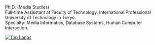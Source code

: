 Ph.D. (Media Studies)  
Full-time Assisstant at Faculty of Technology, International Professional University of Technology in Tokyo.  
Specialty: Media Informatics, Database Systems, Human Computer Interaction.

[![Top Langs](https://github-readme-stats.vercel.app/api/top-langs/?username=knhnd)](https://github.com/knhnd/github-readme-stats)

<!---
knhnd/knhnd is a ✨ special ✨ repository because its `README.md` (this file) appears on your GitHub profile.
You can click the Preview link to take a look at your changes.
--->
